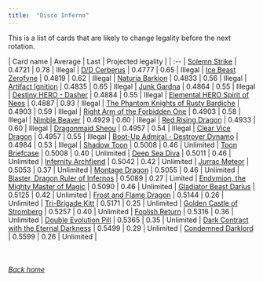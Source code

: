 ```yaml
---
title:  "Disco Inferno"
---
```


This is a list of cards that are likely to change legality before the next rotation.

| Card name | Average | Last | Projected legality |
| :-- |
[Solemn Strike](https://db.ygoprodeck.com/card/?search=Solemn%20Strike) | 0.4721 | 0.78 | Illegal |
[D/D Cerberus](https://db.ygoprodeck.com/card/?search=D/D%20Cerberus) | 0.4777 | 0.65 | Illegal |
[Ice Beast Zerofyne](https://db.ygoprodeck.com/card/?search=Ice%20Beast%20Zerofyne) | 0.4819 | 0.62 | Illegal |
[Naturia Barkion](https://db.ygoprodeck.com/card/?search=Naturia%20Barkion) | 0.4833 | 0.56 | Illegal |
[Artifact Ignition](https://db.ygoprodeck.com/card/?search=Artifact%20Ignition) | 0.4835 | 0.65 | Illegal |
[Junk Gardna](https://db.ygoprodeck.com/card/?search=Junk%20Gardna) | 0.4864 | 0.55 | Illegal |
[Destiny HERO - Dasher](https://db.ygoprodeck.com/card/?search=Destiny%20HERO%20-%20Dasher) | 0.4884 | 0.55 | Illegal |
[Elemental HERO Spirit of Neos](https://db.ygoprodeck.com/card/?search=Elemental%20HERO%20Spirit%20of%20Neos) | 0.4887 | 0.93 | Illegal |
[The Phantom Knights of Rusty Bardiche](https://db.ygoprodeck.com/card/?search=The%20Phantom%20Knights%20of%20Rusty%20Bardiche) | 0.4903 | 0.59 | Illegal |
[Right Arm of the Forbidden One](https://db.ygoprodeck.com/card/?search=Right%20Arm%20of%20the%20Forbidden%20One) | 0.4903 | 0.58 | Illegal |
[Nimble Beaver](https://db.ygoprodeck.com/card/?search=Nimble%20Beaver) | 0.4929 | 0.60 | Illegal |
[Red Rising Dragon](https://db.ygoprodeck.com/card/?search=Red%20Rising%20Dragon) | 0.4933 | 0.60 | Illegal |
[Dragonmaid Sheou](https://db.ygoprodeck.com/card/?search=Dragonmaid%20Sheou) | 0.4957 | 0.54 | Illegal |
[Clear Vice Dragon](https://db.ygoprodeck.com/card/?search=Clear%20Vice%20Dragon) | 0.4957 | 0.55 | Illegal |
[Boot-Up Admiral - Destroyer Dynamo](https://db.ygoprodeck.com/card/?search=Boot-Up%20Admiral%20-%20Destroyer%20Dynamo) | 0.4984 | 0.53 | Illegal |
[Shadow Toon](https://db.ygoprodeck.com/card/?search=Shadow%20Toon) | 0.5008 | 0.46 | Unlimited |
[Toon Briefcase](https://db.ygoprodeck.com/card/?search=Toon%20Briefcase) | 0.5008 | 0.40 | Unlimited |
[Deep Sea Diva](https://db.ygoprodeck.com/card/?search=Deep%20Sea%20Diva) | 0.5011 | 0.46 | Unlimited |
[Infernity Archfiend](https://db.ygoprodeck.com/card/?search=Infernity%20Archfiend) | 0.5042 | 0.42 | Unlimited |
[Jurrac Meteor](https://db.ygoprodeck.com/card/?search=Jurrac%20Meteor) | 0.5053 | 0.37 | Unlimited |
[Montage Dragon](https://db.ygoprodeck.com/card/?search=Montage%20Dragon) | 0.5055 | 0.46 | Unlimited |
[Blaster, Dragon Ruler of Infernos](https://db.ygoprodeck.com/card/?search=Blaster,%20Dragon%20Ruler%20of%20Infernos) | 0.5089 | 0.27 | Limited |
[Endymion, the Mighty Master of Magic](https://db.ygoprodeck.com/card/?search=Endymion,%20the%20Mighty%20Master%20of%20Magic) | 0.5090 | 0.46 | Unlimited |
[Gladiator Beast Darius](https://db.ygoprodeck.com/card/?search=Gladiator%20Beast%20Darius) | 0.5125 | 0.42 | Unlimited |
[Frost and Flame Dragon](https://db.ygoprodeck.com/card/?search=Frost%20and%20Flame%20Dragon) | 0.5144 | 0.26 | Unlimited |
[Tri-Brigade Kitt](https://db.ygoprodeck.com/card/?search=Tri-Brigade%20Kitt) | 0.5171 | 0.25 | Unlimited |
[Golden Castle of Stromberg](https://db.ygoprodeck.com/card/?search=Golden%20Castle%20of%20Stromberg) | 0.5257 | 0.40 | Unlimited |
[Foolish Return](https://db.ygoprodeck.com/card/?search=Foolish%20Return) | 0.5316 | 0.36 | Unlimited |
[Double Evolution Pill](https://db.ygoprodeck.com/card/?search=Double%20Evolution%20Pill) | 0.5365 | 0.35 | Unlimited |
[Dark Contract with the Eternal Darkness](https://db.ygoprodeck.com/card/?search=Dark%20Contract%20with%20the%20Eternal%20Darkness) | 0.5499 | 0.29 | Unlimited |
[Condemned Darklord](https://db.ygoprodeck.com/card/?search=Condemned%20Darklord) | 0.5599 | 0.26 | Unlimited |

<br>

###### [Back home](index)